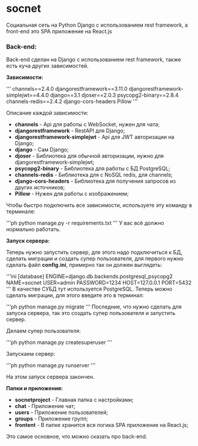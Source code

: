 # socnet
Социальная сеть на Python Django с использованием rest framework, а front-end это SPA приложение на React.js

### Back-end:

Back-end сделан на Django с использованием rest framework, также есть куча других зависимостей.

**Зависимости:**

'''
channels==2.4.0
djangorestframework==3.11.0
djangorestframework-simplejwt==4.4.0
django==3.1
djoser==2.0.3
psycopg2-binary==2.8.4
channels-redis==2.4.2
django-cors-headers
Pillow
'''

Описание каждой зависимости:

- **channels** - Api для работы с WebSocket, нужен для чата;
- **djangorestframework** - RestAPI для Django;
- **djangorestframework-simplejwt** - Api для JWT авторизации на Django;
- **django** - Сам Django;
- **djoser** - Библиотека для обычной авторизации, нужно для djangorestframework-simplejwt;
- **psycopg2-binary** - Библиотека для работы с БД PostgreSQL;
- **channels-redis** - Библиотека для с NoSQL redis, для channels;
- **django-cors-headers** - Библиотека для получения запросов из других источников;
- **Pillow** - Нужен для работы с изображением;

Чтобы быстро подключить все зависимости, используете эту команду в терминале:

'''ph
python manage.py -r requirements.txt
'''
У вас всё должно нормально работать.

**Запуск сервера:**

Теперь нужно запустить сервер, для этого надо подключиться к БД, сделать миграции и создать супер пользователя, для первого нужно сделать файл **config.ini**, примерно так он должен выглядеть:

'''ini
[database]
ENGINE=django.db.backends.postgresql_psycopg2
NAME=socnet
USER=admin
PASSWORD=1234
HOST=127.0.0.1
PORT=5432
'''
В качестве СУБД тут используется PostgreSQL. Теперь можно сделать миграции, для этого введите это в терминал:

'''ph
python manage.py migrate
'''
Последние, что нужно сделать для запуска сервера, так это создать супер пользователя и запустить сервер.

Делаем супер пользователя:

'''ph
python manage.py createsuperuser
'''

Запускаем сервер:

'''ph
python manage.py runserver
'''

На этом запуск сервера закончен.

**Папки и приложения:**

- **socnetproject** - Главная папка с настройками;
- **chat** - Приложение чат;
- **users** - Приложение пользователей;
- **groups** - Приложение групп;
- **frontent** - В папке хранится вся логика SPA приложение на React.js;

Это самое основное, что можно сказать про back-end.
